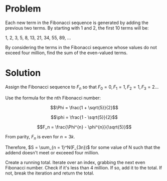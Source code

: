 # Problem

Each new term in the Fibonacci sequence is generated by adding the previous two terms. By starting with 1 and 2, the first 10 terms will be:

1, 2, 3, 5, 8, 13, 21, 34, 55, 89, ...

By considering the terms in the Fibonacci sequence whose values do not exceed four million, find the sum of the even-valued terms.

# Solution

Assign the Fibonacci sequence to $F_n$ so that $F_0 = 0, F_1 = 1, F_2 = 1, F_3 = 2...$

Use the formula for the nth Fibonacci number:

$$\Phi = \frac{1 + \sqrt{5}}{2}$$

$$\phi = \frac{1 - \sqrt{5}}{2}$$

$$F_n = \frac{\Phi^{n} - \phi^{n}}{\sqrt{5}}$$

From parity, $F_n$ is even for $n = 3k$.

Therefore, $S = \sum_{n = 1}^N(F_{3n})$
for some value of N such that the addend doesn't meet or exceeed four million.

Create a running total. Iterate over an index, grabbing the next even Fibonacci number. Check if it's less than 4 million. If so, add it to the total. If not, break the iteration and return the total.

